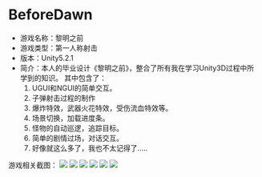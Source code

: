 # BeforeDawn
<ul>
    <li>游戏名称：黎明之前</li>
    <li>游戏类型：第一人称射击</li>
    <li>版本：Unity5.2.1</li>
    <li>简介：本人的毕业设计《黎明之前》，整合了所有我在学习Unity3D过程中所学到的知识。
    其中包含了：
    <ol type="1">
    <li>UGUI和NGUI的简单交互。</li>
    <li>子弹射击过程的制作</li>
    <li>爆炸特效，武器火花特效，受伤流血特效等。</li>
    <li>场景切换，加载进度条。</li>
    <li小地图，大地图的制作。</li>
    <li>怪物的自动巡逻，追踪目标。</li>
    <li>简单的剧情过场，对话交互。</li>
    <li>好像就这么多了，我也不太记得了.....</li>
   </ol>
   </li> 
</ul>
 游戏相关截图：
 <img src="https://github.com/swyuliang/BeforeDawn/blob/master/1.jpg"/>
 <img src="https://github.com/swyuliang/BeforeDawn/blob/master/2.jpg"/>
 <img src="https://github.com/swyuliang/BeforeDawn/blob/master/3.jpg"/>
 <img src="https://github.com/swyuliang/BeforeDawn/blob/master/4.jpg"/>
  <img src="https://github.com/swyuliang/BeforeDawn/blob/master/5.jpg"/>
   <img src="https://github.com/swyuliang/BeforeDawn/blob/master/6.jpg"/>
